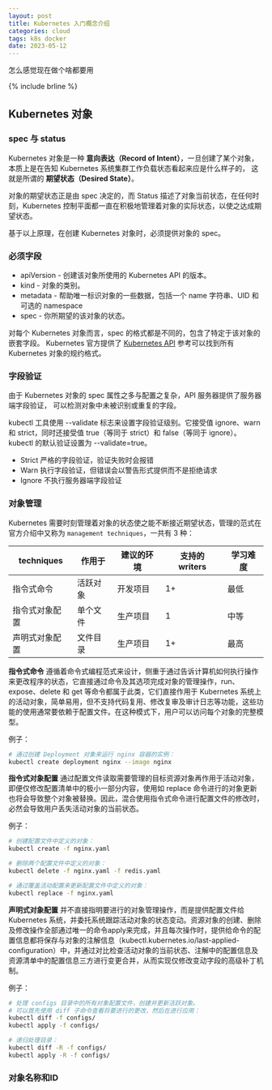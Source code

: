 ```yaml
---
layout: post
title: Kubernetes 入门概念介绍
categories: cloud
tags: k8s docker
date: 2023-05-12
---
```


怎么感觉现在做个啥都要用

{% include brline %}

## Kubernetes 对象

### spec 与 status

Kubernetes 对象是一种 __意向表达（Record of Intent）__，一旦创建了某个对象，本质上是在告知 Kubernetes 系统集群工作负载状态看起来应是什么样子的， 这就是所谓的 __期望状态（Desired State）__。

对象的期望状态正是由 spec 决定的，而 Status 描述了对象当前状态，在任何时刻，Kubernetes 控制平面都一直在积极地管理着对象的实际状态，以使之达成期望状态。

基于以上原理，在创建 Kubernetes 对象时，必须提供对象的 spec。

### 必须字段

- apiVersion - 创建该对象所使用的 Kubernetes API 的版本。
- kind - 对象的类别。
- metadata - 帮助唯一标识对象的一些数据，包括一个 name 字符串、UID 和可选的 namespace
- spec - 你所期望的该对象的状态。

对每个 Kubernetes 对象而言，spec 的格式都是不同的，包含了特定于该对象的嵌套字段。 Kubernetes 官方提供了 [Kubernetes API][k8s-api] 参考可以找到所有 Kubernetes 对象的规约格式。

### 字段验证 

由于 Kubernetes 对象的 spec 属性之多与配置之复杂，API 服务器提供了服务器端字段验证， 可以检测对象中未被识别或重复的字段。

kubectl 工具使用 --validate 标志来设置字段验证级别。它接受值 ignore、warn 和 strict，同时还接受值 true（等同于 strict）和 false（等同于 ignore）。kubectl 的默认验证设置为 --validate=true。

- Strict 严格的字段验证，验证失败时会报错
- Warn 执行字段验证，但错误会以警告形式提供而不是拒绝请求
- Ignore 不执行服务器端字段验证

### 对象管理

Kubernetes 需要时刻管理着对象的状态使之能不断接近期望状态，管理的范式在官方介绍中又称为 `management techniques`，一共有 3 种：


| techniques     | 作用于   | 建议的环境 | 支持的 writers | 学习难度 |
| -------------- | -------- | ---------- | ---------- | -------- |
| 指令式命令     | 活跃对象 | 开发项目   | 1+         | 最低     |
| 指令式对象配置 | 单个文件 | 生产项目   | 1          | 中等     |
| 声明式对象配置 | 文件目录 | 生产项目   | 1+         | 最高     |

__指令式命令__ 遵循着命令式编程范式来设计，侧重于通过告诉计算机如何执行操作来更改程序的状态，它直接通过命令及其选项完成对象的管理操作，run、expose、delete 和 get 等命令都属于此类，它们直接作用于 Kubernetes 系统上的活动对象，简单易用，但不支持代码复用、修改复审及审计日志等功能，这些功能的使用通常要依赖于配置文件。在这种模式下，用户可以访问每个对象的完整模型。

例子：

```bash
# 通过创建 Deployment 对象来运行 nginx 容器的实例：
kubectl create deployment nginx --image nginx
```

__指令式对象配置__ 通过配置文件读取需要管理的目标资源对象再作用于活动对象，即便仅修改配置清单中的极小一部分内容，使用如 replace 命令进行的对象更新也将会导致整个对象被替换。因此，混合使用指令式命令进行配置文件的修改时，必然会导致用户丢失活动对象的当前状态。

例子：

```bash
# 创建配置文件中定义的对象：
kubectl create -f nginx.yaml

# 删除两个配置文件中定义的对象：
kubectl delete -f nginx.yaml -f redis.yaml

# 通过覆盖活动配置来更新配置文件中定义的对象：
kubectl replace -f nginx.yaml
```

__声明式对象配置__ 并不直接指明要进行的对象管理操作，而是提供配置文件给 Kubernetes 系统，并委托系统跟踪活动对象的状态变动。资源对象的创建、删除及修改操作全部通过唯一的命令apply来完成，并且每次操作时，提供给命令的配置信息都将保存与对象的注解信息（kubectl.kubernetes.io/last-applied-configuration）中，并通过对比检查活动对象的当前状态、注解中的配置信息及资源清单中的配置信息三方进行变更合并，从而实现仅修改变动字段的高级补丁机制。

例子：

```bash
# 处理 configs 目录中的所有对象配置文件，创建并更新活跃对象。
# 可以首先使用 diff 子命令查看将要进行的更改，然后在进行应用：
kubectl diff -f configs/
kubectl apply -f configs/

# 递归处理目录：
kubectl diff -R -f configs/
kubectl apply -R -f configs/
```

### 对象名称和ID


[k8s-api]: https://kubernetes.io/zh-cn/docs/reference/kubernetes-api/workload-resources/